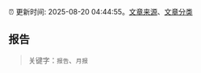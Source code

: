 :alarm_clock: 更新时间: 2025-08-20 04:44:55。[文章来源](/README.md)、[文章分类](/TAGS.md)

## 报告


> 关键字：`报告`、`月报`



